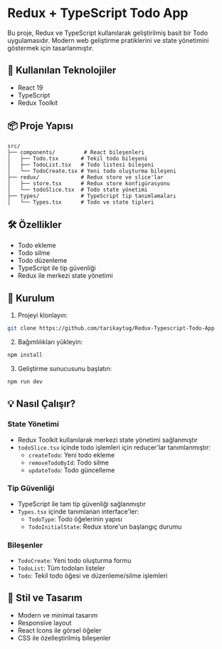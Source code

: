 # Redux + TypeScript Todo App

Bu proje, Redux ve TypeScript kullanılarak geliştirilmiş basit bir Todo uygulamasıdır. Modern web geliştirme pratiklerini ve state yönetimini göstermek için tasarlanmıştır.

## 🚀 Kullanılan Teknolojiler

- React 19
- TypeScript
- Redux Toolkit

## 📦 Proje Yapısı

```
src/
├── components/         # React bileşenleri
│   ├── Todo.tsx       # Tekil todo bileşeni
│   ├── TodoList.tsx   # Todo listesi bileşeni
│   └── TodoCreate.tsx # Yeni todo oluşturma bileşeni
├── redux/             # Redux store ve slice'lar
│   ├── store.tsx      # Redux store konfigürasyonu
│   └── todoSlice.tsx  # Todo state yönetimi
├── types/             # TypeScript tip tanımlamaları
│   └── Types.tsx      # Todo ve state tipleri

```

## 🛠️ Özellikler

- Todo ekleme
- Todo silme
- Todo düzenleme
- TypeScript ile tip güvenliği
- Redux ile merkezi state yönetimi

## 🔧 Kurulum

1. Projeyi klonlayın:
```bash
git clone https://github.com/tarikaytug/Redux-Typescript-Todo-App
```

2. Bağımlılıkları yükleyin:
```bash
npm install
```

3. Geliştirme sunucusunu başlatın:
```bash
npm run dev
```

## 💡 Nasıl Çalışır?

### State Yönetimi
- Redux Toolkit kullanılarak merkezi state yönetimi sağlanmıştır
- `todoSlice.tsx` içinde todo işlemleri için reducer'lar tanımlanmıştır:
  - `createTodo`: Yeni todo ekleme
  - `removeTodoById`: Todo silme
  - `updateTodo`: Todo güncelleme

### Tip Güvenliği
- TypeScript ile tam tip güvenliği sağlanmıştır
- `Types.tsx` içinde tanımlanan interface'ler:
  - `TodoType`: Todo öğelerinin yapısı
  - `TodoInitialState`: Redux store'un başlangıç durumu

### Bileşenler
- `TodoCreate`: Yeni todo oluşturma formu
- `TodoList`: Tüm todoları listeler
- `Todo`: Tekil todo öğesi ve düzenleme/silme işlemleri

## 🎨 Stil ve Tasarım
- Modern ve minimal tasarım
- Responsive layout
- React Icons ile görsel öğeler
- CSS ile özelleştirilmiş bileşenler


